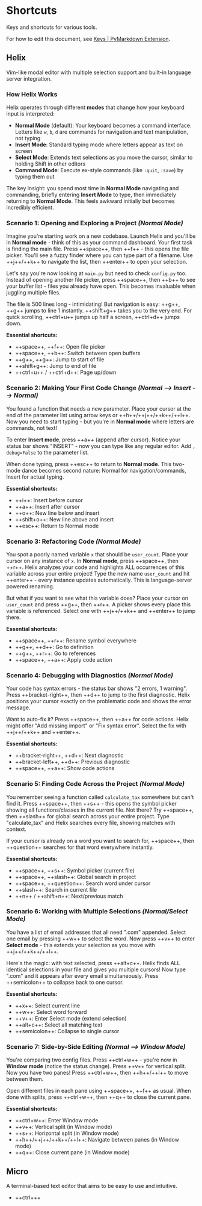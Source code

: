 # Shortcuts

Keys and shortcuts for various tools.

For how to edit this document, see [Keys | PyMarkdown Extension](https://facelessuser.github.io/pymdown-extensions/extensions/keys/). 

## Helix

Vim-like modal editor with multiple selection support and built-in language server integration.

### How Helix Works

Helix operates through different **modes** that change how your keyboard input is interpreted:

- **Normal Mode** (default): Your keyboard becomes a command interface. Letters like `w`, `b`, `d` are commands for navigation and text manipulation, not typing
- **Insert Mode**: Standard typing mode where letters appear as text on screen
- **Select Mode**: Extends text selections as you move the cursor, similar to holding Shift in other editors
- **Command Mode**: Execute ex-style commands (like `:quit`, `:save`) by typing them out

The key insight: you spend most time in **Normal Mode** navigating and commanding, briefly entering **Insert Mode** to type, then immediately returning to **Normal Mode**. This feels awkward initially but becomes incredibly efficient.

### Scenario 1: Opening and Exploring a Project *(Normal Mode)*

Imagine you're starting work on a new codebase. Launch Helix and you'll be in **Normal mode** - think of this as your command dashboard. Your first task is finding the main file. Press ++space++, then ++f++ - this opens the file picker. You'll see a fuzzy finder where you can type part of a filename. Use ++j++/++k++ to navigate the list, then ++enter++ to open your selection.

Let's say you're now looking at `main.py` but need to check `config.py` too. Instead of opening another file picker, press ++space++, then ++b++ to see your buffer list - files you already have open. This becomes invaluable when juggling multiple files.

The file is 500 lines long - intimidating! But navigation is easy: ++g++, ++g++ jumps to line 1 instantly. ++shift+g++ takes you to the very end. For quick scrolling, ++ctrl+u++ jumps up half a screen, ++ctrl+d++ jumps down.

**Essential shortcuts:**

- ++space++, ++f++: Open file picker
- ++space++, ++b++: Switch between open buffers  
- ++g++, ++g++: Jump to start of file
- ++shift+g++: Jump to end of file
- ++ctrl+u++ / ++ctrl+d++: Page up/down

### Scenario 2: Making Your First Code Change *(Normal --> Insert --> Normal)*

You found a function that needs a new parameter. Place your cursor at the end of the parameter list using arrow keys or ++h++/++j++/++k++/++l++. Now you need to start typing - but you're in **Normal mode** where letters are commands, not text!

To enter **Insert mode**, press ++a++ (append after cursor). Notice your status bar shows "INSERT" - now you can type like any regular editor. Add `, debug=False` to the parameter list.

When done typing, press ++esc++ to return to **Normal mode**. This two-mode dance becomes second nature: Normal for navigation/commands, Insert for actual typing.

**Essential shortcuts:**

- ++i++: Insert before cursor
- ++a++: Insert after cursor
- ++o++: New line below and insert
- ++shift+o++: New line above and insert
- ++esc++: Return to Normal mode

### Scenario 3: Refactoring Code *(Normal Mode)*

You spot a poorly named variable `x` that should be `user_count`. Place your cursor on any instance of `x`. In **Normal mode**, press ++space++, then ++r++. Helix analyzes your code and highlights ALL occurrences of this variable across your entire project! Type the new name `user_count` and hit ++enter++ - every instance updates automatically. This is language-server powered renaming.

But what if you want to see what this variable does? Place your cursor on `user_count` and press ++g++, then ++r++. A picker shows every place this variable is referenced. Select one with ++j++/++k++ and ++enter++ to jump there.

**Essential shortcuts:**

- ++space++, ++r++: Rename symbol everywhere
- ++g++, ++d++: Go to definition
- ++g++, ++r++: Go to references
- ++space++, ++a++: Apply code action

### Scenario 4: Debugging with Diagnostics *(Normal Mode)*

Your code has syntax errors - the status bar shows "2 errors, 1 warning". Press ++bracket-right++, then ++d++ to jump to the first diagnostic. Helix positions your cursor exactly on the problematic code and shows the error message.

Want to auto-fix it? Press ++space++, then ++a++ for code actions. Helix might offer "Add missing import" or "Fix syntax error". Select the fix with ++j++/++k++ and ++enter++.

**Essential shortcuts:**

- ++bracket-right++, ++d++: Next diagnostic
- ++bracket-left++, ++d++: Previous diagnostic
- ++space++, ++a++: Show code actions

### Scenario 5: Finding Code Across the Project *(Normal Mode)*

You remember seeing a function called `calculate_tax` somewhere but can't find it. Press ++space++, then ++s++ - this opens the symbol picker showing all functions/classes in the current file. Not there? Try ++space++, then ++slash++ for global search across your entire project. Type "calculate_tax" and Helix searches every file, showing matches with context.

If your cursor is already on a word you want to search for, ++space++, then ++question++ searches for that word everywhere instantly.

**Essential shortcuts:**

- ++space++, ++s++: Symbol picker (current file)
- ++space++, ++slash++: Global search in project
- ++space++, ++question++: Search word under cursor
- ++slash++: Search in current file
- ++n++ / ++shift+n++: Next/previous match

### Scenario 6: Working with Multiple Selections *(Normal/Select Mode)*

You have a list of email addresses that all need ".com" appended. Select one email by pressing ++w++ to select the word. Now press ++v++ to enter **Select mode** - this extends your selection as you move with ++j++/++k++/++l++.

Here's the magic: with text selected, press ++alt+c++. Helix finds ALL identical selections in your file and gives you multiple cursors! Now type ".com" and it appears after every email simultaneously. Press ++semicolon++ to collapse back to one cursor.

**Essential shortcuts:**

- ++x++: Select current line
- ++w++: Select word forward
- ++v++: Enter Select mode (extend selection)
- ++alt+c++: Select all matching text
- ++semicolon++: Collapse to single cursor

### Scenario 7: Side-by-Side Editing *(Normal --> Window Mode)*

You're comparing two config files. Press ++ctrl+w++ - you're now in **Window mode** (notice the status change). Press ++v++ for vertical split. Now you have two panes! Press ++ctrl+w++, then ++h++/++l++ to move between them.

Open different files in each pane using ++space++, ++f++ as usual. When done with splits, press ++ctrl+w++, then ++q++ to close the current pane.

**Essential shortcuts:**

- ++ctrl+w++: Enter Window mode
- ++v++: Vertical split (in Window mode)
- ++s++: Horizontal split (in Window mode)
- ++h++/++j++/++k++/++l++: Navigate between panes (in Window mode)
- ++q++: Close current pane (in Window mode)

## Micro

A terminal-based text editor that aims to be easy to use and intuitive.

- ++ctrl+++